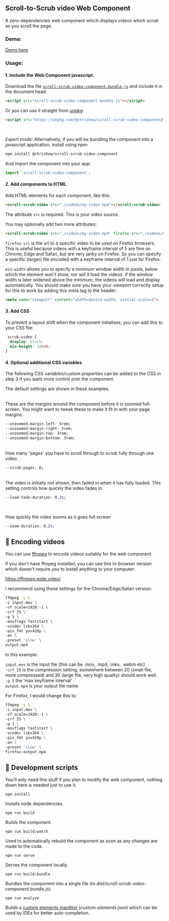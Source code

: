 ## Scroll-to-Scrub video Web Component

A zero-dependencies web component which displays videos which scrub as you scroll the page. 


### Demo:

[Demo here](https://htmlpreview.github.io/?https://raw.githubusercontent.com/chrishow/scroll-scrub-video-component/main/demo.html)

### Usage:

#### 1. Include the Web Component javascript.

Download the file <a download href='https://raw.githubusercontent.com/chrishow/scroll-scrub-video-component/refs/heads/main/dist/scroll-scrub-video-component.bundle.js'>`scroll-scrub-video-component.bundle.js`</a> and include it in the document head:

```html
<script src="scroll-scrub-video-component.bundle.js"></script>
```
Or you can use it straight from [unpkg](https://unpkg.com/):
```html
<script src="https://unpkg.com/@chrishow/scroll-scrub-video-component@latest/dist/scroll-scrub-video-component.bundle.js"></script>
```
<br>
  
_Expert mode:_
Alternatively, if you will be bundling the component into a javascript application, install using npm:
```sh
npm install @chrishow/scroll-scrub-video-component
```
And import the component into your app:
```js
import 'scroll-scrub-video-component';
```


#### 2. Add components to HTML
Add HTML elements for each component, like this:

```html
<scroll-scrub-video src="./videos/my-video.mp4"></scroll-scrub-video>
```
The attribute `src` is required. This is your video source. 

You may optionally add two more attributes:
```html
<scroll-scrub-video src="./videos/my-video.mp4" firefox-src="./videos/my-special-firefox-video.mp4" min-width="650"></scroll-scrub-video>
```
`firefox-src` is the url to a specific video to be used on Firefox browsers. This is useful because videos with a 
keyframe interval of 5 are fine on Chrome, Edge and Safari, but are very janky on Firefox. So you can specify a specific
(larger) file encoded with a keyframe interval of 1 just for Firefox. 

`min-width` allows you to specify a minimum window width in pixels, below which the element won't show, nor will it load the videos. 
If the window width is later widened above the minimum, the videos will load and display automatically. You should make sure you have 
your viewport correctly setup for this to work by adding this meta tag to the header:

```html
<meta name="viewport" content="width=device-width, initial-scale=1">
```


#### 3. Add CSS
To prevent a layout shift when the component initialises, you can add this to your CSS file:

```css
 scrub-video {
  display: block;
  min-height: 100vh;
}
```

#### 4. Optional additional CSS variables
The following CSS variables/custom properties can be added to the CSS in step 3 if you want more control over the component. 

The default settings are shown in these examples. 
<br><br>
  
These are the margins around the component before it is zoomed full-screen. You might want to tweak these to make 
it fit in with your page margins. 

```css
--unzoomed-margin-left: 5rem;
--unzoomed-margin-right: 5rem;
--unzoomed-margin-top: 3rem;
--unzoomed-margin-bottom: 3rem;
```
<br>
How many 'pages' you have to scroll through to scrub fully through one video.

```css
--scrub-pages: 6;
```
<br>
The video is initially not shown, then faded in when it has fully loaded. This setting controls how quickly the video fades in.

```css
--load-fade-duration: 0.2s;
```
<br>

How quickly the video zooms as it goes full screen
```css
--zoom-duration: 0.2s;
```


## 📼 Encoding videos
You can use [ffmpeg](https://www.ffmpeg.org/) to encode videos suitably for the web component. 

If you don't have ffmpeg installed, you can use this in-browser version which doesn't require you to install 
anything to your computer:

https://ffmpeg.wide.video/

I recommend using these settings for the Chrome/Edge/Safari version:

```sh
ffmpeg -y \
-i input.mov \
-vf scale=1920:-1 \
-crf 25 \
-g 5 \
-movflags faststart \
-vcodec libx264 \
-pix_fmt yuv420p \
-an \
-preset 'slow' \
output.mp4
```
In this example:

`input.mov` is the input file (this can be .mov, .mp4, .mkv, .webm etc)  
`-crf 25` is the compression setting, somewhere between 20 (small file, more compressed) and 30 (large file, very high quality) should work well.   
`-g 5` the 'max keyframe interval'  
`output.mp4` is your output file name.  

For Firefox, I would change this to:
```sh
ffmpeg -y \
-i input.mov \
-vf scale=1920:-1 \
-crf 25 \
-g 1 \
-movflags faststart \
-vcodec libx264 \
-pix_fmt yuv420p \
-an \
-preset 'slow' \
firefox-output.mp4
```


## 🚀 Development scripts

You'll only need this stuff if you plan to modify the web component, nothing down here is needed just to use it. 

```npm install```

Installs node dependencies.

```npm run build```

Builds the component.

```npm run build:watch```

Used to automatically rebuild the component as soon as any changes are made to the code.

```npm run serve```

Serves the component locally.

```npm run build:bundle```

Bundles the component into a single file (to _dist/scroll-scrub-video-component.bundle.js_).


```npm run analyze```

Builds a [custom elements manifest](https://github.com/webcomponents/custom-elements-manifest) (_custom-elements.json_) which can be used by IDEs for better auto-completion. 


